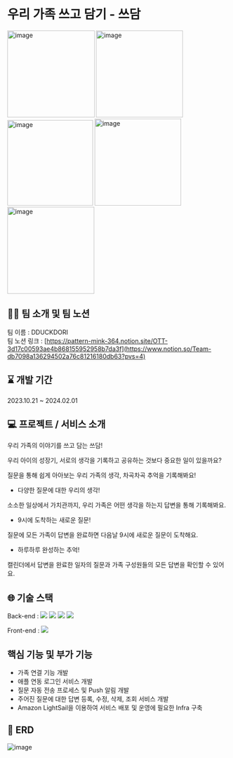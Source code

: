 # 우리 가족 쓰고 담기 - 쓰담

<img width="198.5" alt="image" src="https://github.com/LeeHoonDong/Ssdam_Server/assets/51987233/1896f6ff-ae6a-439f-951a-f90f082aca9a">
<img width="198" alt="image" src="https://github.com/LeeHoonDong/Ssdam_Server/assets/51987233/fc8e43d2-6b24-48bd-a4b4-0f77e43ecb18">
<img width="195" alt="image" src="https://github.com/LeeHoonDong/Ssdam_Server/assets/51987233/fe1bd4e6-f477-4211-8bdc-d767c6b08230">
<img width="197.5" alt="image" src="https://github.com/LeeHoonDong/Ssdam_Server/assets/51987233/ecba3f26-037c-46e1-ac73-04539460686c">
<img width="198" alt="image" src="https://github.com/LeeHoonDong/Ssdam_Server/assets/51987233/3fb9ae7c-e6a3-4f38-ab3f-0cb15d796132">


## 🧑‍💻 팀 소개 및 팀 노션

팀 이름 : DDUCKDORI    
팀 노션 링크 : [https://pattern-mink-364.notion.site/OTT-3d17c00593ae4b868155952958b7da3f](https://www.notion.so/Team-db7098a136294502a76c81216180db63?pvs=4)


## ⌛ 개발 기간

2023.10.21 ~ 2024.02.01


## 💻 프로젝트 / 서비스 소개

우리 가족의 이야기를 쓰고 담는 쓰담!

우리 아이의 성장기, 서로의 생각을 기록하고 공유하는 것보다 중요한 일이 있을까요?

질문을 통해 쉽게 아아보는 우리 가족의 생각, 차곡차곡 추억을 기록해봐요!

- 다양한 질문에 대한 우리의 생각!

소소한 일상에서 가치관까지, 우리 가족은 어떤 생각을 하는지 답변을 통해 기록해봐요.

- 9시에 도착하는 새로운 질문!

질문에 모든 가족이 답변을 완료하면 다음날 9시에 새로운 질문이 도착해요.

- 하루하루 완성하는 추억!

캘린더에서 답변을 완료한 일자의 질문과 가족 구성원들의 모든 답변을 확인할 수 있어요.


## 🌐 기술 스택

Back-end : <img src="https://img.shields.io/badge/java 17-007396?style=for-the-badge&logo=java&logoColor=white"> <img src="https://img.shields.io/badge/spring-6DB33F?style=for-the-badge&logo=spring&logoColor=white"> <img src="https://img.shields.io/badge/mysql-4479A1?style=for-the-badge&logo=mysql&logoColor=white">
<img src="https://img.shields.io/badge/mybatis-black?style=for-the-badge&logo&logoColor=white">

Front-end : <img src="https://img.shields.io/badge/swift-F54A2A?style=for-the-badge&logo=swift&logoColor=white"> 

## 핵심 기능 및 부가 기능

- 가족 연결 기능 개발
- 애플 연동 로그인 서비스 개발
- 질문 자동 전송 프로세스 및 Push 알림 개발
- 주어진 질문에 대한 답변 등록, 수정, 삭제, 조회 서비스 개발
- Amazon LightSail을 이용하여 서비스 배포 및 운영에 필요한 Infra 구축

## 📜 ERD
![image](https://github.com/LeeHoonDong/Ssdam_Server/assets/51987233/adb97f8c-e42e-49ed-a69d-a1eb7b5bceda)
